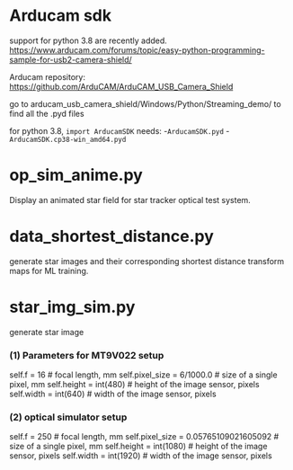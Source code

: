 # Arducam sdk
support for python 3.8 are recently added. https://www.arducam.com/forums/topic/easy-python-programming-sample-for-usb2-camera-shield/

Arducam repository: https://github.com/ArduCAM/ArduCAM_USB_Camera_Shield

go to arducam_usb_camera_shield/Windows/Python/Streaming_demo/ to find all the .pyd files

for python 3.8, `import ArducamSDK` needs:
-`ArducamSDK.pyd`
-`ArducamSDK.cp38-win_amd64.pyd`


# op_sim_anime.py
Display an animated star field for star tracker optical test system.

# data_shortest_distance.py
generate star images and their corresponding shortest distance transform maps for ML training.


# star_img_sim.py
generate star image 

### (1) Parameters for MT9V022 setup
self.f = 16  # focal length, mm
self.pixel_size = 6/1000.0 # size of a single pixel, mm
self.height = int(480) # height of the image sensor, pixels
self.width = int(640) # width of the image sensor, pixels

### (2) optical simulator setup
self.f = 250  # focal length, mm
self.pixel_size = 0.05765109021605092 # size of a single pixel, mm
self.height = int(1080) # height of the image sensor, pixels
self.width = int(1920) # width of the image sensor, pixels


